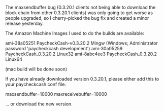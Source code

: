 The maxsendbuffer bug (0.3.20.1 clients not being able to download the block chain from other 0.3.20.1 clients) was only going to get
worse as people upgraded, so I cherry-picked the bug fix and created a minor release yesterday.

The Amazon Machine Images I used to do the builds are available:

  ami-38a05251   PaycheckCash-v0.3.20.2 Mingw    (Windows; Administrator password 'paycheckcash development')
  ami-30a05259   PaycheckCash_0.3.20.2 Linux32
  ami-8abc4ee3   PaycheckCash_0.3.20.2 Linux64

(mac build will be done soon)

If you have already downloaded version 0.3.20.1, please either add this to your paycheckcash.conf file:

  maxsendbuffer=10000
  maxreceivebuffer=10000

... or download the new version.
